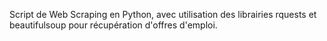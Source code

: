 Script de Web Scraping en Python, avec utilisation des librairies rquests et beautifulsoup pour récupération d'offres d'emploi. 
